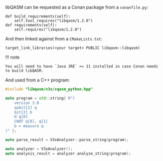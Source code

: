 libQASM can be requested as a Conan package from a `conanfile.py`:

```
def build_requirements(self):
    self.tool_requires("libqasm/1.2.0")
def requirements(self):
    self.requires("libqasm/1.2.0")
```

And then linked against from a `CMakeLists.txt`:

```
target_link_libraries(<your target> PUBLIC libqasm::libqasm)
```

!!! note

    You will need to have `Java JRE` >= 11 installed in case Conan needs to build libQASM.

And used from a C++ program:

```cpp
#include "libqasm/v3x/cqasm_python.hpp"

auto program = std::string{ R"(
    version 3.0
    qubit[2] q
    bit[2] b
    H q[0]
    CNOT q[0], q[1]
    b = measure q
)" };

auto parse_result = V3xAnalyzer::parse_string(program);

auto analyzer = V3xAnalyzer();
auto analysis_result = analyzer.analyze_string(program);
```
